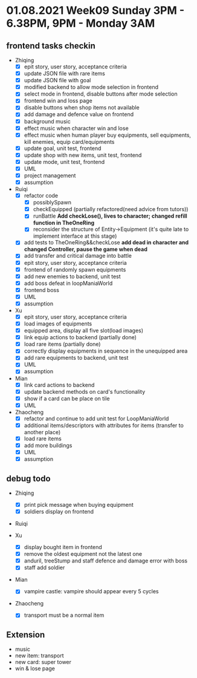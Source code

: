 # 01.08.2021 Week09 Sunday 3PM - 6.38PM, 9PM - Monday 3AM

## frontend tasks checkin
* Zhiqing
  - [x] epit story, user story, acceptance criteria
  - [x] update JSON file with rare items
  - [x] update JSON file with goal
  - [x] modified backend to allow mode selection in frontend
  - [x] select mode in frontend, disable buttons after mode selection
  - [x] frontend win and loss page
  - [x] disable buttons when shop items not available
  - [x] add damage and defence value on frontend
  - [x] background music
  - [x] effect music when character win and lose
  - [x] effect music when human player buy equipments, sell equipments, kill enemies, equip card/equipments
  - [x] update goal, unit test, frontend
  - [x] update shop with new items, unit test, frontend
  - [x] update mode, unit test, frontend
  - [x] UML
  - [x] project management
  - [x] assumption
* Ruiqi
  - [x] refactor code
    - [x] possiblySpawn
    - [x] checkEquipped (partially refactored(need advice from tutors))
    - [x] runBattle **Add checkLose(), lives to character; changed refill function in TheOneRing**
    - [x] reconsider the structure of Entity->Equipment (it's quite late to implement interface at this stage)
  - [x] add tests to TheOneRing&&checkLose **add dead in character and changed Controller, pause the game when dead**
  - [x] add transfer and critical damage into battle
  - [x] epit story, user story, acceptance criteria
  - [x] frontend of randomly spawn equipments
  - [x] add new enemies to backend, unit test
  - [x] add boss defeat in loopManiaWorld
  - [x] frontend boss
  - [x] UML
  - [x] assumption
* Xu
  - [x] epit story, user story, acceptance criteria
  - [x] load images of equipments
  - [x] equipped area, display all five slot(load images)
  - [x] link equip actions to backend (partially done)
  - [x] load rare items (partially done)
  - [x] correctly display equipments in sequence in the unequipped area
  - [x] add rare equipments to backend, unit test
  - [x] UML
  - [x] assumption
* Mian
  - [x] link card actions to backend
  - [x] update backend methods on card's functionality
  - [x] show if a card can be place on tile
  - [x] UML
* Zhaocheng
  - [x] refactor and continue to add unit test for LoopManiaWorld
  - [x] additional items/descriptors with attributes for items (transfer to another place)
  - [x] load rare items
  - [x] add more buildings
  - [x] UML
  - [x] assumption

## debug todo
* Zhiqing
  - [x] print pick message when buying equipment
  - [x] soldiers display on frontend

* Ruiqi

* Xu
  - [x] display bought item in frontend
  - [x] remove the oldest equipment not the latest one
  - [x] anduril, treeStump and staff defence and damage error with boss
  - [x] staff add soldier

* Mian
  - [x] vampire castle: vampire should appear every 5 cycles

* Zhaocheng
  - [x] transport must be a normal item

## Extension
* music
* new item: transport
* new card: super tower
* win & lose page
